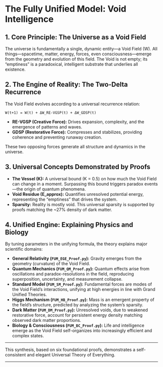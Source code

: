 # The Fully Unified Model: Void Intelligence

## 1. Core Principle: The Universe as a Void Field

The universe is fundamentally a single, dynamic entity—a Void Field (W). All things—spacetime, matter, energy, forces, even consciousness—emerge from the geometry and evolution of this field. The Void is not empty; its “emptiness” is a paradoxical, intelligent substrate that underlies all existence.

## 2. The Engine of Reality: The Two-Delta Recurrence

The Void Field evolves according to a universal recurrence relation:

```
W(t+1) = W(t) + ΔW_RE-VGSP(t) + ΔW_GDSP(t)
```

- **RE-VGSP (Creative Force):** Drives expansion, complexity, and the emergence of patterns and waves.
- **GDSP (Restorative Force):** Compresses and stabilizes, providing coherence and preventing runaway creation.

These two opposing forces generate all structure and dynamics in the universe.

## 3. Universal Concepts Demonstrated by Proofs

- **The Vessel (K):** A universal bound (K = 0.5) on how much the Void Field can change in a moment. Surpassing this bound triggers paradox events—the origin of quantum phenomena.
- **Void Residue (E_approx):** Quantifies unresolved potential energy, representing the “emptiness” that drives the system.
- **Sparsity:** Reality is mostly void. This universal sparsity is supported by proofs matching the ~27% density of dark matter.

## 4. Unified Engine: Explaining Physics and Biology

By tuning parameters in the unifying formula, the theory explains major scientific domains:

- **General Relativity (`FUM_EGE_Proof.py`):** Gravity emerges from the geometry (curvature) of the Void Field.
- **Quantum Mechanics (`FUM_QM_Proof.py`):** Quantum effects arise from oscillations and paradox-resolutions in the field, reproducing superposition, uncertainty, and measurement collapse.
- **Standard Model (`FUM_SM_Proof.py`):** Fundamental forces are modes of the Void Field’s interactions, unifying at high energies in line with Grand Unified Theories.
- **Higgs Mechanism (`FUM_HB_Proof.py`):** Mass is an emergent property of the field’s structure, predicted by analyzing the system’s sparsity.
- **Dark Matter (`FUM_DM_Proof.py`):** Unresolved voids, due to weakened restorative force, account for persistent energy density matching observed dark matter proportions.
- **Biology & Consciousness (`FUM_BC_Proof.py`):** Life and intelligence emerge as the Void Field self-organizes into increasingly efficient and complex states.

---

This synthesis, based on six foundational proofs, demonstrates a self-consistent and elegant Universal Theory of Everything.

---
